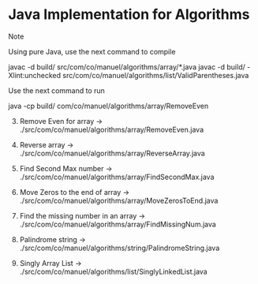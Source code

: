 # Java Implementation for Algorithms

> [!NOTE]
> Using pure Java, use the next command to compile
>
> javac -d build/ src/com/co/manuel/algorithms/array/*.java
> javac -d build/ -Xlint:unchecked  src/com/co/manuel/algorithms/list/ValidParentheses.java
>
> Use the next command to run
>
> java -cp build/ com/co/manuel/algorithms/array/RemoveEven

3. Remove Even for array -> ./src/com/co/manuel/algorithms/array/RemoveEven.java
4. Reverse array -> ./src/com/co/manuel/algorithms/array/ReverseArray.java
5. Find Second Max number -> ./src/com/co/manuel/algorithms/array/FindSecondMax.java
6. Move Zeros to the end of array -> ./src/com/co/manuel/algorithms/array/MoveZerosToEnd.java
7. Find the missing number in an array -> ./src/com/co/manuel/algorithms/array/FindMissingNum.java
8. Palindrome string -> ./src/com/co/manuel/algorithms/string/PalindromeString.java

9. Singly Array List -> ./src/com/co/manuel/algorithms/list/SinglyLinkedList.java
